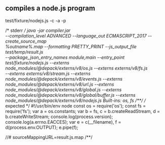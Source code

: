 ## compiles a node.js program
test/fixture/nodejs.js -c -a -p

/* stderr */
java -jar compiler.jar \
--compilation_level ADVANCED --language_out ECMASCRIPT_2017 --create_source_map \
%outname%.map --formatting PRETTY_PRINT --js_output_file test/temp/result.js \
--package_json_entry_names module,main --entry_point test/fixture/nodejs.js --externs \
node_modules/@depack/externs/v8/os.js --externs externs/v8/fs.js \
--externs externs/v8/stream.js --externs \
node_modules/@depack/externs/v8/events.js --externs \
node_modules/@depack/externs/v8/url.js --externs \
node_modules/@depack/externs/v8/global.js --externs \
node_modules/@depack/externs/v8/global/buffer.js --externs \
node_modules/@depack/externs/v8/nodejs.js
Built-ins: os, fs
/**/
/* expected */
#!/usr/bin/env node
const os = require('os');
const fs = require('fs');
var a = os.constants;
var b = fs, c = b.createReadStream, d = b.createWriteStream;
console.log(process.version);
console.log(a.errno.EACCES);
var e = c(__filename), f = d(process.env.OUTPUT);
e.pipe(f);


//# sourceMappingURL=result.js.map
/**/
